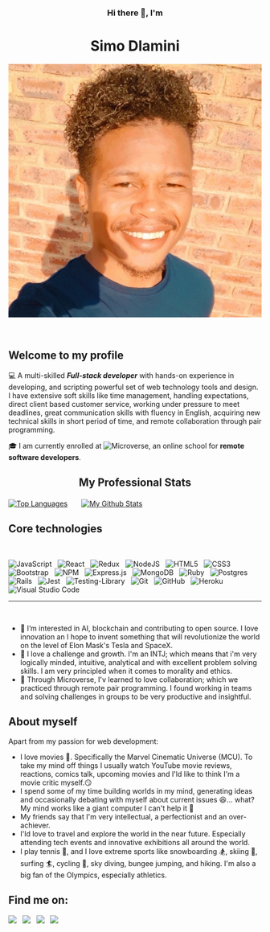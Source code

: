 ### <h3 align="center">Hi there 👋, I'm </h3>
# <h1 align="center">Simo Dlamini</h1>

<p align="center">
  <img src="./images/profile-photo.jpg" />
</p>

&nbsp;
## Welcome to my profile

:computer: A multi-skilled **<i>Full-stack developer</i>** with hands-on experience in developing, and scripting powerful set of web technology tools and design. I have extensive soft skills like time management, handling expectations, direct client based customer service, working under pressure to meet deadlines, great communication skills with fluency in English, acquiring new technical skills in short period of time, and remote collaboration through pair programming.

:mortar_board: I am currently enrolled at ![Microverse](https://img.shields.io/badge/Microverse-blueviolet), an online school for **remote software developers**.
&nbsp;

## <p align="center">My Professional Stats</p>

[![Top Languages](https://github-readme-stats.vercel.app/api/top-langs/?username=KDlamini&theme=radical)](https://github.com/KDlamini/github-readme-stats) &nbsp; &nbsp; &nbsp;
[![My Github Stats](https://github-readme-stats.vercel.app/api?username=KDlamini&theme=radical)](https://github.com/KDlamini/github-readme-stats)

## Core technologies
&nbsp;

![JavaScript](https://img.shields.io/badge/javascript-%23323330.svg?style=for-the-badge&logo=javascript&logoColor=%23F7DF1E) &nbsp;
![React](https://img.shields.io/badge/react-%2320232a.svg?style=for-the-badge&logo=react&logoColor=%2361DAFB) &nbsp;
![Redux](https://img.shields.io/badge/redux-%23593d88.svg?style=for-the-badge&logo=redux&logoColor=white) &nbsp;
![NodeJS](https://img.shields.io/badge/node.js-6DA55F?style=for-the-badge&logo=node.js&logoColor=white) &nbsp;
![HTML5](https://img.shields.io/badge/html5-%23E34F26.svg?style=for-the-badge&logo=html5&logoColor=white) &nbsp;
![CSS3](https://img.shields.io/badge/css3-%231572B6.svg?style=for-the-badge&logo=css3&logoColor=white) &nbsp;
![Bootstrap](https://img.shields.io/badge/bootstrap-%23563D7C.svg?style=for-the-badge&logo=bootstrap&logoColor=white) &nbsp;
![NPM](https://img.shields.io/badge/NPM-%23000000.svg?style=for-the-badge&logo=npm&logoColor=white) &nbsp;
![Express.js](https://img.shields.io/badge/express.js-%23404d59.svg?style=for-the-badge&logo=express&logoColor=%2361DAFB) &nbsp;
![MongoDB](https://img.shields.io/badge/MongoDB-%234ea94b.svg?style=for-the-badge&logo=mongodb&logoColor=white) &nbsp;
![Ruby](https://img.shields.io/badge/ruby-%23CC342D.svg?style=for-the-badge&logo=ruby&logoColor=white) &nbsp;
![Postgres](https://img.shields.io/badge/postgres-%23316192.svg?style=for-the-badge&logo=postgresql&logoColor=white) &nbsp;
![Rails](https://img.shields.io/badge/rails-%23CC0000.svg?style=for-the-badge&logo=ruby-on-rails&logoColor=white) &nbsp;
![Jest](https://img.shields.io/badge/-jest-%23C21325?style=for-the-badge&logo=jest&logoColor=white) &nbsp;
![Testing-Library](https://img.shields.io/badge/-TestingLibrary-%23E33332?style=for-the-badge&logo=testing-library&logoColor=white) &nbsp;
![Git](https://img.shields.io/badge/git-%23F05033.svg?style=for-the-badge&logo=git&logoColor=white) &nbsp;
![GitHub](https://img.shields.io/badge/github-%23121011.svg?style=for-the-badge&logo=github&logoColor=white) &nbsp;
![Heroku](https://img.shields.io/badge/heroku-%23430098.svg?style=for-the-badge&logo=heroku&logoColor=white) &nbsp;
![Visual Studio Code](https://img.shields.io/badge/Visual%20Studio%20Code-0078d7.svg?style=for-the-badge&logo=visual-studio-code&logoColor=white)
<hr>
&nbsp;

- 🔭 I’m interested in AI, blockchain and contributing to open source. I love innovation an I hope to invent something that will revolutionize the world on the level of Elon Mask's Tesla and SpaceX.
- 🌱 I love a challenge and growth. I'm an INTJ; which means that i'm very logically minded, intuitive, analytical and with excellent problem solving skills. I am very principled when it comes to morality and ethics.
- 👯 Through Microverse, I'v learned to love collaboration; which we practiced through remote pair programming. I found working in teams and solving challenges in groups to be very productive and insightful.

## About myself

  Apart from my passion for web development:
  - I love movies :movie_camera:. Specifically the Marvel Cinematic Universe (MCU). To take my mind off things I usually watch YouTube movie reviews, reactions, comics talk, upcoming movies and I'ld like to think I'm a movie critic myself.:smirk:
  - I spend some of my time building worlds in my mind, generating ideas and occasionally debating with myself about current issues :laughing:... what? My mind works like a giant computer I can't help it :see_no_evil:
  - My friends say that I'm very intellectual, a perfectionist and an over-achiever.
  - I'ld love to travel and explore the world in the near future. Especially attending tech events and innovative exhibitions all around the world.
  - I play tennis :tennis:, and I love extreme sports like snowboarding :snowboarder:, skiing :ski:, surfing :surfer:, cycling :bicyclist:, sky diving, bungee jumping, and hiking. I'm also a big fan of the Olympics, especially athletics.


## Find me on:

<a target="_blank"
href="https://www.linkedin.com/in/simo-nkosi/"><img
src="https://img.shields.io/badge/-LinkedIn-0077b5?style=for-the-badge&logo=LinkedIn&logoColor=white"></img></a> &nbsp;
<a target="_blank"
href="https://twitter.com/RealSimoNkosi"><img
src="https://img.shields.io/badge/-Twitter-1DA1F2?style=for-the-badge&logo=Twitter&logoColor=white"></img></a>  &nbsp;
<a target="_blank"
href="mailto:simosakhenkosi@gmail.com"><img
src="https://img.shields.io/badge/-Gmail-D14836?style=for-the-badge&logo=Gmail&logoColor=white"></img></a> &nbsp;
<a target="_blank"
href="https://wa.me/+26879180714"><img
src="https://img.shields.io/badge/WhatsApp-25D366?style=for-the-badge&logo=whatsapp&logoColor=white"></a>

